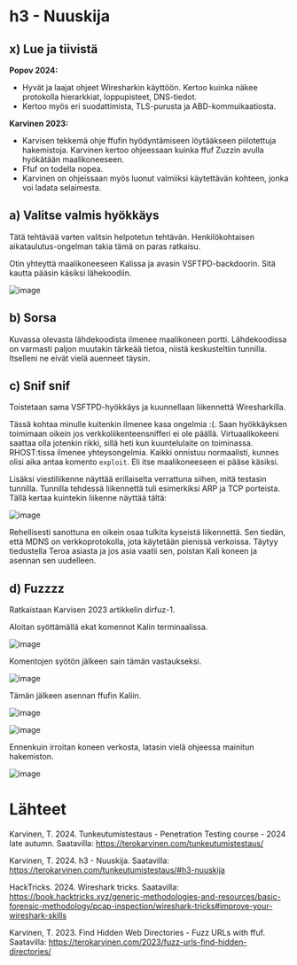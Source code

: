 # h3 - Nuuskija
## x) Lue ja tiivistä
**Popov 2024:**
- Hyvät ja laajat ohjeet Wiresharkin käyttöön. Kertoo kuinka näkee protokolla hierarkkiat, loppupisteet, DNS-tiedot.
- Kertoo myös eri suodattimista, TLS-purusta ja ABD-kommuikaatiosta.

**Karvinen 2023:**
- Karvisen tekkemä ohje ffufin hyödyntämiseen löytääkseen piilotettuja hakemistoja. Karvinen kertoo ohjeessaan kuinka ffuf Zuzzin avulla hyökätään maalikoneeseen.
- Ffuf on todella nopea.
- Karvinen on ohjeissaan myös luonut valmiiksi käytettävän kohteen, jonka voi ladata selaimesta.

## a) Valitse valmis hyökkäys
Tätä tehtävää varten valitsin helpotetun tehtävän. Henkilökohtaisen aikataulutus-ongelman takia tämä on paras ratkaisu. 

Otin yhteyttä maalikoneeseen Kalissa ja avasin VSFTPD-backdoorin. Sitä kautta pääsin käsiksi lähekoodiin. 

![image](https://github.com/user-attachments/assets/b6b5513d-33ec-4245-b712-bb41566a3b97)

## b) Sorsa

Kuvassa olevasta lähdekoodista ilmenee maalikoneen portti. Lähdekoodissa on varmasti paljon muutakin tärkeää tietoa, niistä keskusteltiin tunnilla. Itselleni ne eivät vielä auenneet täysin. 

## c) Snif snif

Toistetaan sama VSFTPD-hyökkäys ja kuunnellaan liikennettä Wiresharkilla.

Tässä kohtaa minulle kuitenkin ilmenee kasa ongelmia :(. Saan hyökkäyksen toimimaan oikein jos verkkoliikenteensnifferi ei ole päällä.
Virtuaalikokeeni saattaa olla jotenkin rikki, sillä heti kun kuuntelulaite on toiminassa. RHOST:tissa ilmenee yhteysongelmia. 
Kaikki onnistuu normaalisti, kunnes olisi aika antaa komento ``exploit``. Eli itse maalikoneeseen ei pääse käsiksi.

Lisäksi viestiliikenne näyttää erillaiselta verrattuna siihen, mitä testasin tunnilla. Tunnilla tehdessä liikennettä tuli esimerkiksi ARP ja TCP porteista. Tällä kertaa kuintekin liikenne näyttää tältä: 

![image](https://github.com/user-attachments/assets/c5cc41d5-eddf-4ab6-92d3-981c3222b150)

Rehellisesti sanottuna en oikein osaa tulkita kyseistä liikennettä. Sen tiedän, että MDNS on verkkoprotokolla, jota käytetään pienissä verkoissa. 
Täytyy tiedustella Teroa asiasta ja jos asia vaatii sen, poistan Kali koneen ja asennan sen uudelleen. 

## d)  Fuzzzz

Ratkaistaan Karvisen 2023 artikkelin dirfuz-1.

Aloitan syöttämällä ekat komennot Kalin terminaalissa.

![image](https://github.com/user-attachments/assets/889c8d2d-0cf5-4d6a-8c2b-27da4adface5)

Komentojen syötön jälkeen sain tämän vastaukseksi.

![image](https://github.com/user-attachments/assets/eaafc4da-e9f9-43fe-9d90-5834de360469)

Tämän jälkeen asennan ffufin Kaliin.

![image](https://github.com/user-attachments/assets/125b35ac-ca10-473a-a04b-b05cf80dd149)

![image](https://github.com/user-attachments/assets/de616167-5e52-404b-9638-aaec767a105c)

Ennenkuin irroitan koneen verkosta, latasin vielä ohjeessa mainitun hakemiston.

![image](https://github.com/user-attachments/assets/9e97d711-ae68-4787-b31e-a305a42ad16d)

# Lähteet
Karvinen, T. 2024. Tunkeutumistestaus - Penetration Testing course - 2024 late autumn. Saatavilla: https://terokarvinen.com/tunkeutumistestaus/

Karvinen, T. 2024. h3 - Nuuskija. Saatavilla: https://terokarvinen.com/tunkeutumistestaus/#h3-nuuskija

HackTricks. 2024. Wireshark tricks. Saatavilla: https://book.hacktricks.xyz/generic-methodologies-and-resources/basic-forensic-methodology/pcap-inspection/wireshark-tricks#improve-your-wireshark-skills

Karvinen, T. 2023. Find Hidden Web Directories - Fuzz URLs with ffuf. Saatavilla: https://terokarvinen.com/2023/fuzz-urls-find-hidden-directories/
